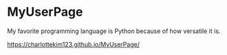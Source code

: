# MyUserPage

My favorite programming language is Python because of how versatile it is.



https://charlottekim123.github.io/MyUserPage/
